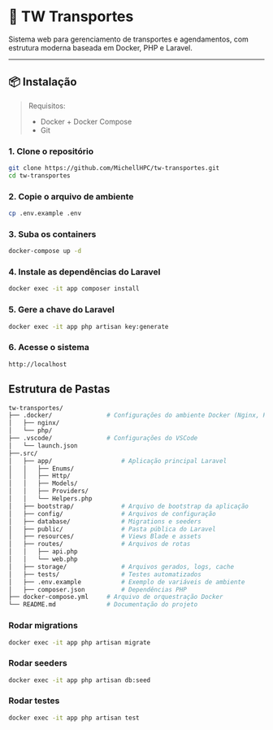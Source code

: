 # 🚌 TW Transportes

Sistema web para gerenciamento de transportes e agendamentos, com estrutura moderna baseada em Docker, PHP e Laravel.

---

## 📦 Instalação

> Requisitos:
> - Docker + Docker Compose
> - Git

### 1. Clone o repositório

```bash
git clone https://github.com/MichellHPC/tw-transportes.git
cd tw-transportes
```

### 2. Copie o arquivo de ambiente
```bash
cp .env.example .env
```

### 3. Suba os containers
```bash
docker-compose up -d
```

### 4. Instale as dependências do Laravel
```bash
docker exec -it app composer install
```

### 5. Gere a chave do Laravel
```bash
docker exec -it app php artisan key:generate
```

### 6. Acesse o sistema
`http://localhost`

## Estrutura de Pastas

```bash
tw-transportes/
├── .docker/               # Configurações do ambiente Docker (Nginx, PHP)
│   ├── nginx/
│   └── php/
├── .vscode/               # Configurações do VSCode
│   └── launch.json
├──.src/
│   ├── app/                   # Aplicação principal Laravel
│   │   ├── Enums/
│   │   ├── Http/
│   │   ├── Models/
│   │   ├── Providers/
│   │   └── Helpers.php
│   ├── bootstrap/             # Arquivo de bootstrap da aplicação
│   ├── config/                # Arquivos de configuração
│   ├── database/              # Migrations e seeders
│   ├── public/                # Pasta pública do Laravel
│   ├── resources/             # Views Blade e assets
│   ├── routes/                # Arquivos de rotas
│   │   ├── api.php            
│   │   └── web.php
│   ├── storage/               # Arquivos gerados, logs, cache
│   ├── tests/                 # Testes automatizados
│   ├── .env.example           # Exemplo de variáveis de ambiente
│   ├── composer.json          # Dependências PHP
├── docker-compose.yml     # Arquivo de orquestração Docker
└── README.md              # Documentação do projeto
```


### Rodar migrations
```bash
docker exec -it app php artisan migrate
```

### Rodar seeders
```bash
docker exec -it app php artisan db:seed
```

### Rodar testes
```bash
docker exec -it app php artisan test
```
